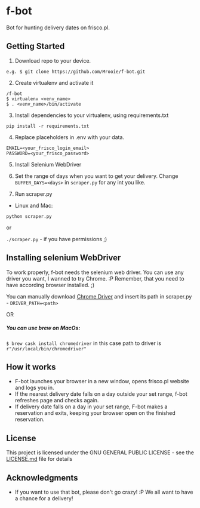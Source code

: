 # f-bot
Bot for hunting delivery dates on frisco.pl.

## Getting Started
1. Download repo to your device.

```e.g. $ git clone https://github.com/Mrooie/f-bot.git```

2. Create virtualenv and activate it

```
/f-bot
$ virtualenv <venv_name>
$ . <venv_name>/bin/activate
```

3. Install dependencies to your virtualenv, using requirements.txt

```
pip install -r requirements.txt
```

4. Replace placeholders in .env with your data.
```
EMAIL=<your_frisco_login_email>
PASSWORD=<your_frisco_password>
```

5. Install Selenium WebDriver 

6. Set the range of days when you want to get your delivery.
Change ```BUFFER_DAYS=<days>``` in ```scraper.py``` for any int you like.

7. Run scraper.py

 - Linux and Mac:

```python scraper.py```

or

```./scraper.py``` - if you have permissions ;)

## Installing selenium WebDriver

To work properly, f-bot needs the selenium web driver. You can use any driver you want, I wanned to try Chrome. :P
Remember, that you need to have according browser installed. ;)

You can manually download [Chrome Driver](https://chromedriver.chromium.org/downloads) and insert its path in scraper.py - ```DRIVER_PATH=<path>```

OR

##### You can use brew on MacOs:
```$ brew cask install chromedriver```
in this case path to driver is ```r"/usr/local/bin/chromedriver"```

## How it works

* F-bot launches your browser in a new window, opens frisco.pl website and logs you in.
* If the nearest delivery date falls on a day outside your set range, f-bot refreshes page and checks again.
* If delivery date falls on a day in your set range, F-bot makes a reservation and exits, keeping your browser open on the finished reservation.

## License

This project is licensed under the GNU GENERAL PUBLIC LICENSE - see the [LICENSE.md](LICENSE.md) file for details

## Acknowledgments

* If you want to use that bot, please don't go crazy! :P We all want to have a chance for a delivery!
